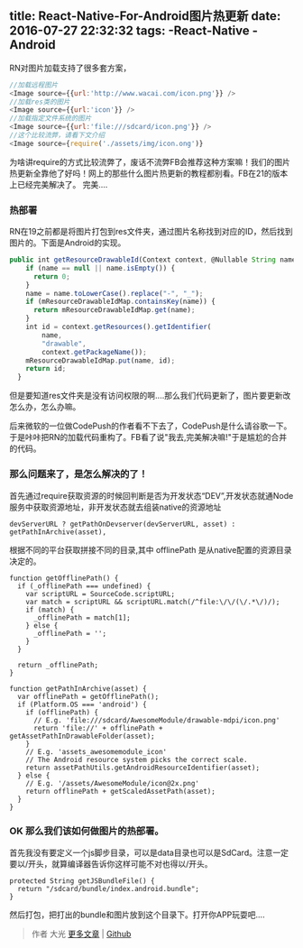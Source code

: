 title: React-Native-For-Android图片热更新
date: 2016-07-27 22:32:32
tags:
    -React-Native
    -Android
---

RN对图片加载支持了很多套方案，

```javascript
//加载远程图片
<Image source={{url:'http://www.wacai.com/icon.png'}} />
//加载res类的图片
<Image source={{url:'icon'}} />
//加载指定文件系统的图片
<Image source={{url:'file:///sdcard/icon.png'}} />
//这个比较流弊，请看下文介绍
<Image source={require('./assets/img/icon.ong')} 
```

<!--more-->

为啥讲require的方式比较流弊了，废话不流弊FB会推荐这种方案嘛！我们的图片热更新全靠他了好吗！网上的那些什么图片热更新的教程都别看。FB在21的版本上已经完美解决了。 完美....

### 热部署
RN在19之前都是将图片打包到res文件夹，通过图片名称找到对应的ID，然后找到图片的。下面是Android的实现。
```javascript
public int getResourceDrawableId(Context context, @Nullable String name) {
    if (name == null || name.isEmpty()) {
      return 0;
    }
    name = name.toLowerCase().replace("-", "_");
    if (mResourceDrawableIdMap.containsKey(name)) {
      return mResourceDrawableIdMap.get(name);
    }
    int id = context.getResources().getIdentifier(
        name,
        "drawable",
        context.getPackageName());
    mResourceDrawableIdMap.put(name, id);
    return id;
  }
```
但是要知道res文件夹是没有访问权限的啊....那么我们代码更新了，图片要更新改怎么办，怎么办嘛。

后来微软的一位做CodePush的作者看不下去了，CodePush是什么请谷歌一下。于是咔咔把RN的加载代码重构了。FB看了说"我去,完美解决嘛!"于是尴尬的合并的代码。

### 那么问题来了，是怎么解决的了！
首先通过require获取资源的时候回判断是否为开发状态“DEV”,开发状态就通Node服务中获取资源地址，非开发状态就去组装native的资源地址
```
devServerURL ? getPathOnDevserver(devServerURL, asset) : getPathInArchive(asset),
```
根据不同的平台获取拼接不同的目录,其中 offlinePath 是从native配置的资源目录决定的。

```
function getOfflinePath() {
  if (_offlinePath === undefined) {
    var scriptURL = SourceCode.scriptURL;
    var match = scriptURL && scriptURL.match(/^file:\/\/(\/.*\/)/);
    if (match) {
      _offlinePath = match[1];
    } else {
      _offlinePath = '';
    }
  }

  return _offlinePath;
}

function getPathInArchive(asset) {
  var offlinePath = getOfflinePath();
  if (Platform.OS === 'android') {
    if (offlinePath) {
      // E.g. 'file:///sdcard/AwesomeModule/drawable-mdpi/icon.png'
      return 'file://' + offlinePath + getAssetPathInDrawableFolder(asset);
    }
    // E.g. 'assets_awesomemodule_icon'
    // The Android resource system picks the correct scale.
    return assetPathUtils.getAndroidResourceIdentifier(asset);
  } else {
    // E.g. '/assets/AwesomeModule/icon@2x.png'
    return offlinePath + getScaledAssetPath(asset);
  }
}
```

### OK 那么我们该如何做图片的热部署。

首先我没有要定义一个js脚步目录，可以是data目录也可以是SdCard。注意一定要以/开头，就算编译器告诉你这样可能不对也得以/开头。

```
protected String getJSBundleFile() {
  return "/sdcard/bundle/index.android.bundle";
}
```
然后打包，把打出的bundle和图片放到这个目录下。打开你APP玩耍吧....

>作者 大光 [更多文章](http://www.daguang.me) | [Github](https://github.com/xu-duqing)
